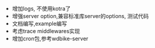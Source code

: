 ###

- 增加logs, 不使用kotra了
- 增强server option,兼容标准库server的options, 测试代码
- 文档编写,example编写
- 考虑trace middlewares实现
- 增加cron包,参考wdbike-server